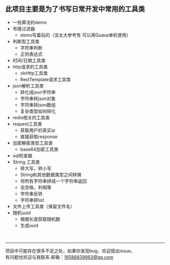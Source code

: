 此项目主要是为了书写日常开发中常用的工具类
--
+ 一些算法的demo
+ 布隆过滤器<br/>
   + demo写着玩的（没太大参考性 可以用Guava单机使用）
+ 判断型工具类<br/>
   + 字符串判断
   + 正则表达式
+ 时间/日期工具类<br/>
+ http请求的工具类
   + okHttp工具类
   + RestTemplate请求工具类
+ json解析工具类<br/>
   + 转化成json字符串
   + 字符串转json对象
   + 字符串转json数组
   + 复杂类型如何转化
+ redis相关的工具类
+ request工具类<br/>
   + 获取用户的真实ip
   + 直接获取response
+ 加密解密类型工具类<br/>
   + base64加密工具类
+ sql检查器<br/>
+ String 工具类<br/>
   + 转大写，转小写
   + String和其他数据类型之间转换
   + 将所有字符串拼成一个字符串返回
   + 去空格，判相等
   + 字符串反转
   + 字符串转list
+ 文件上传工具类（保留文件名）<br/>
+ 随机uuid<br/>
   + 根据长度获取随机数
   + 生成uuid
<br/>



---



项目中可能存在很多不足之处，如果你发现bug，欢迎提出issue。<br/>
有问题也欢迎与我联系 邮箱：16588839983@qq.com